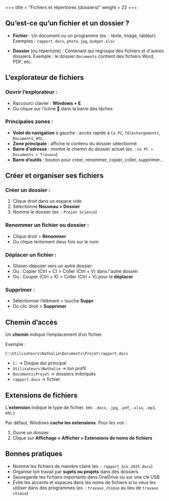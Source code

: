+++
title = "Fichiers et répertoires (dossiers)"
weight = 22
+++


## Qu’est-ce qu’un fichier et un dossier ?

* **Fichier** : Un document ou un programme (ex. : texte, image, tableur).
  Exemples : `rapport.docx`, `photo.jpg`, `budget.xlsx`

* **Dossier** (ou répertoire) : Contenant qui regroupe des fichiers et d'autres dossiers.
  Exemple : le dossier `Documents` contient des fichiers Word, PDF, etc.


## L’explorateur de fichiers

### Ouvrir l’explorateur :

* Raccourci clavier : **Windows + E**
* Ou clique sur l’icône 📁 dans la barre des tâches

### Principales zones :

* **Volet de navigation** à gauche : accès rapide à `Ce PC`, `Téléchargements`, `Documents`, etc.
* **Zone principale** : affiche le contenu du dossier sélectionné
* **Barre d’adresse** : montre le chemin du dossier actuel (ex. : `Ce PC > Documents > Travaux`)
* **Barre d’outils** : bouton pour créer, renommer, copier, coller, supprimer…


## Créer et organiser ses fichiers

### Créer un dossier :

1. Clique droit dans un espace vide
2. Sélectionne **Nouveau > Dossier**
3. Nomme le dossier (ex. : `Projet Science`)

### Renommer un fichier ou dossier :

* Clique droit > **Renommer**
* Ou clique lentement deux fois sur le nom

### Déplacer un fichier :

* Glisser-déposer vers un autre dossier
* Ou : Copier (Ctrl + C) > Coller (Ctrl + V) dans l'autre dossier
* Ou : Couper (Ctrl + X) > Coller (Ctrl + V) pour le **déplacer**

### Supprimer :

* Sélectionner l’élément > touche **Suppr**
* Ou clic droit > **Supprimer**


## Chemin d’accès

Un **chemin** indique l’emplacement d’un fichier.

Exemple :

```
C:\Utilisateurs\Nathalie\Documents\Projet\rapport.docx
```

* `C:` → Disque dur principal
* `Utilisateurs\Nathalie` → ton profil
* `Documents\Projet` → dossiers imbriqués
* `rapport.docx` → fichier


## Extensions de fichiers

L’**extension** indique le type de fichier.
(ex. `.docx`, `.jpg`, `.pdf`, `.xlsx`, `.mp3`, etc.)

Par défaut, Windows **cache les extensions**. Pour les voir :

1. Ouvre un dossier
2. Clique sur **Affichage > Afficher > Extensions de noms de fichiers**


## Bonnes pratiques

* Nomme les fichiers de manière claire (ex. : `rapport_bio_2025.docx`)
* Organise ton travail par **sujets ou projets** dans des dossiers
* Sauvegarde tes fichiers importants dans OneDrive ou sur une clé USB
* Évite les accents et espaces dans les noms de fichiers si tu veux les utiliser dans des programmes (ex. : `travaux_chimie` au lieu de `travaux chimie`)

